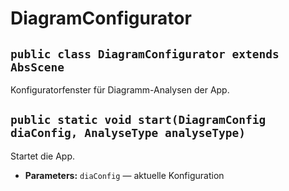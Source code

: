 # DiagramConfigurator


## `public class DiagramConfigurator extends AbsScene`

Konfiguratorfenster für Diagramm-Analysen der App.

## `public static void start(DiagramConfig diaConfig, AnalyseType analyseType)`

Startet die App.

 * **Parameters:** `diaConfig` — aktuelle Konfiguration
